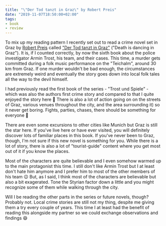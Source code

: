 ```yaml
---
title: "\"Der Tod tanzt in Graz\" by Robert Preis"
date: "2019-11-07T18:50:00+02:00"
tags:
- book
- review
---
```


To mix up my reading pattern I recently set out to read a crime novel set in Graz by [Robert Preis][rp] called ["Der Tod tanzt in Graz"][d] ("Death is dancing in Graz"). It is, if I counted correctly, by now the sixth book about the police investigator Armin Trost, his team, and their cases. This time, a murder gets committed during a folk music performance on the "Teichalm", around 30 km from Graz. If one murder wouldn't be bad enough, the circumstances are extremely weird and eventually the story goes down into local folk tales all the way to the devil himself.

I had previously read the first book of the series - "Trost und Spiele" - which was also the authors first crime story and compared to that I quite enjoyed the story here 🙂 There is also a lot of action going on on the streets of Graz, various venues throughout the city, and the area surrounding it) so it never get boring. Fights, parties, chases, there should be something for everyone 🤣

There are even some excursions to other cities like Munich but Graz is still the star here. If you've live here or have ever visited, you will definitely discover lots of familiar places in this book. If you've never been to Graz, though, I'm not sure if this new novel is something for you. While there is a lot of story, there is also a lot of "tourist-guide" content where you get most out of it if you know the places.

Most of the characters are quite believable and I even somehow warmed up to the main protagonist this time. I still don't like Armin Trost but I at least don't hate him anymore and I prefer him to most of the other members of his team 😉 But, as I said, I think most of the characters are believable but also a bit exagerated. Tone the Styrian factor down a little and you might recognize some of them while walking through the city.

Will I be reading the other parts in the series or future novels, though? Probably not. Local crime stories are still not my thing, despite me giving them a try every couple of years. This time I at least had the benefit of reading this alongside my partner so we could exchange observations and findings 😄

[rp]: https://de.wikipedia.org/wiki/Robert_Preis
[d]: http://robertpreis.com/web/index.php/buecher/romane/49-der-tod-tanzt-in-graz
